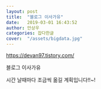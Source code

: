 ```yaml
---
layout: post
title:  "블로그 이사가유"
date:   2019-03-01 16:43:52
author: 안상우
categories: 잡다한글
cover:  "/assets/bigdata.jpg"
---
```




https://devan97.tistory.com/ 

블로그 이사가유

시간 날때마다 조금씩 옮길 계획입니다!!~!

